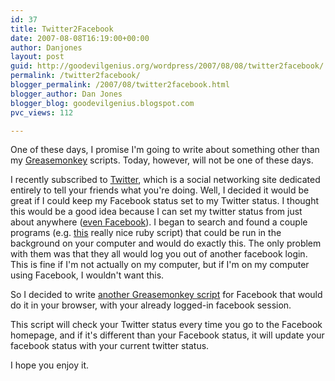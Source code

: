 ```yaml
---
id: 37
title: Twitter2Facebook
date: 2007-08-08T16:19:00+00:00
author: Danjones
layout: post
guid: http://goodevilgenius.org/wordpress/2007/08/08/twitter2facebook/
permalink: /twitter2facebook/
blogger_permalink: /2007/08/twitter2facebook.html
blogger_author: Dan Jones
blogger_blog: goodevilgenius.blogspot.com
pvc_views: 112

---
```

One of these days, I promise I'm going to write about something other than my [Greasemonkey](http://www.greasespot.net) scripts. Today, however, will not be one of these days.

I recently subscribed to [Twitter](http://twitter.com/), which is a social networking site dedicated entirely to tell your friends what you're doing. Well, I decided it would be great if I could keep my Facebook status set to my Twitter status. I thought this would be a good idea because I can set my twitter status from just about anywhere ([even Facebook](http://apps.facebook.com/twitter)). I began to search and found a couple programs (e.g. [this](http://www.kerrybuckley.com/2007/07/14/updating-facebook-status-from-twitter/) really nice ruby script) that could be run in the background on your computer and would do exactly this. The only problem with them was that they all would log you out of another facebook login. This is fine if I'm not actually on my computer, but if I'm on my computer using Facebook, I wouldn't want this.

So I decided to write [another Greasemonkey script](http://userscripts.org/scripts/show/11277) for Facebook that would do it in your browser, with your already logged-in facebook session.

This script will check your Twitter status every time you go to the Facebook homepage, and if it's different than your Facebook status, it will update your facebook status with your current twitter status.

I hope you enjoy it.
